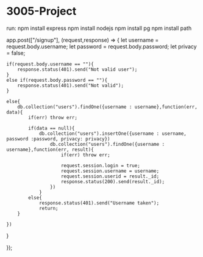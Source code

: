 # 3005-Project

run:
    npm install express
    npm install nodejs
    npm install pg
    npm install path


app.post(["/signup"], (request,response) => {
    let username = request.body.username;
    let password = request.body.password;
    let privacy = false;

    if(request.body.username == ""){
        response.status(401).send("Not valid user");
    }
    else if(request.body.password == ""){
        response.status(401).send("Not valid");
    }
    
    else{
        db.collection("users").findOne({username : username},function(err, data){  
            if(err) throw err;

            if(data == null){
                db.collection("users").insertOne({username : username, password :password, privacy: privacy})
                    db.collection("users").findOne({username : username},function(err, result){  
                        if(err) throw err;

                        request.session.login = true;
                        request.session.username = username;
                        request.session.userid = result._id;
                        response.status(200).send(result._id);
                    })
                }
            else{
                response.status(401).send("Username taken");
                return;
        }
        
    })
}

});    

